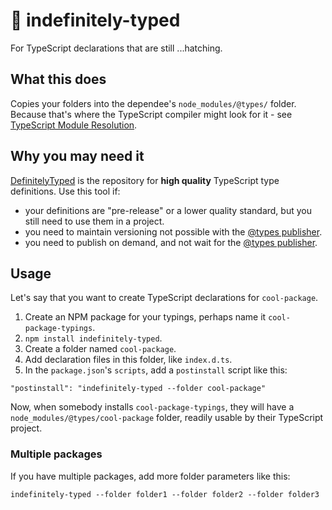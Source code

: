 # 🐣 indefinitely-typed

For TypeScript declarations that are still ...hatching.

## What this does

Copies your folders into the dependee's `node_modules/@types/` folder. Because that's where the TypeScript compiler might look for it - see [TypeScript Module Resolution](https://www.typescriptlang.org/docs/handbook/module-resolution.html).

## Why you may need it

[DefinitelyTyped](http://definitelytyped.org/) is the repository for __high quality__ TypeScript type definitions. Use this tool if:
* your definitions are "pre-release" or a lower quality standard, but you still need to use them in a project.
* you need to maintain versioning not possible with the [@types publisher](https://github.com/Microsoft/types-publisher).
* you need to publish on demand, and not wait for the [@types publisher](https://github.com/Microsoft/types-publisher).

## Usage

Let's say that you want to create TypeScript declarations for `cool-package`.

1. Create an NPM package for your typings, perhaps name it `cool-package-typings`.
1. `npm install indefinitely-typed`.
1. Create a folder named `cool-package`.
1. Add declaration files in this folder, like `index.d.ts`.
1. In the `package.json`'s `scripts`, add a `postinstall` script like this:
```
"postinstall": "indefinitely-typed --folder cool-package"
```

Now, when somebody installs `cool-package-typings`, they will have a `node_modules/@types/cool-package` folder, readily usable by their TypeScript project.


### Multiple packages
If you have multiple packages, add more folder parameters like this:
```
indefinitely-typed --folder folder1 --folder folder2 --folder folder3
```
